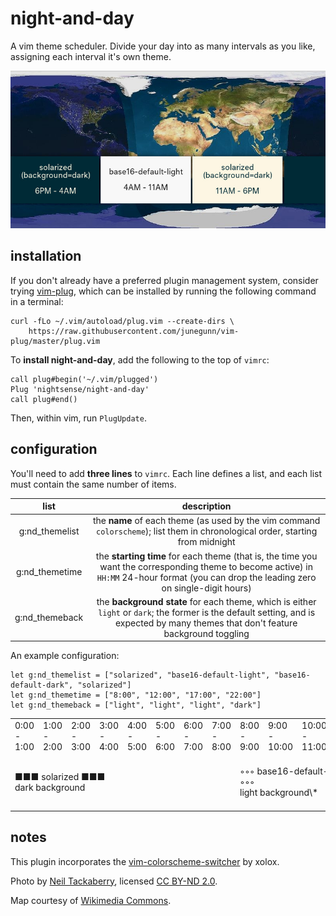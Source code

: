 # night-and-day

A vim theme scheduler. Divide your day into as many intervals as you like, assigning each interval it's own theme.

<img src="map.jpg">

## installation

If you don't already have a preferred plugin management system, consider trying [vim-plug](https://github.com/junegunn/vim-plug), which can be installed by running the following command in a terminal:

~~~
curl -fLo ~/.vim/autoload/plug.vim --create-dirs \
    https://raw.githubusercontent.com/junegunn/vim-plug/master/plug.vim
~~~

To **install night-and-day**, add the following to the top of `vimrc`:

~~~
call plug#begin('~/.vim/plugged')
Plug 'nightsense/night-and-day'
call plug#end()
~~~

Then, within vim, run `PlugUpdate`.

## configuration

You'll need to add **three lines** to `vimrc`. Each line defines a list, and each list must contain the same number of items.

list           | description
:-------------:|:----------:
g:nd_themelist | the **name** of each theme (as used by the vim command `colorscheme`); list them in chronological order, starting from midnight
g:nd_themetime | the **starting time** for each theme (that is, the time you want the corresponding theme to become active) in `HH:MM` 24-hour format (you can drop the leading zero on single-digit hours)
g:nd_themeback | the **background state** for each theme, which is either `light` or `dark`; the former is the default setting, and is expected by many themes that don't feature background toggling

An example configuration:

```
let g:nd_themelist = ["solarized", "base16-default-light", "base16-default-dark", "solarized"]
let g:nd_themetime = ["8:00", "12:00", "17:00", "22:00"]
let g:nd_themeback = ["light", "light", "light", "dark"]
```

<table>
<tr>
<td> 0:00 -  1:00</td>
<td> 1:00 -  2:00</td>
<td> 2:00 -  3:00</td>
<td> 3:00 -  4:00</td>
<td> 4:00 -  5:00</td>
<td> 5:00 -  6:00</td>
<td> 6:00 -  7:00</td>
<td> 7:00 -  8:00</td>
<td> 8:00 -  9:00</td>
<td> 9:00 - 10:00</td>
<td>10:00 - 11:00</td>
<td>11:00 - 12:00</td>
<td>12:00 - 13:00</td>
<td>13:00 - 14:00</td>
<td>14:00 - 15:00</td>
<td>15:00 - 16:00</td>
<td>16:00 - 17:00</td>
<td>17:00 - 18:00</td>
<td>18:00 - 19:00</td>
<td>19:00 - 20:00</td>
<td>20:00 - 21:00</td>
<td>21:00 - 22:00</td>
<td>22:00 - 23:00</td>
<td>23:00 - 24:00</td>
</tr>
<tr>
<td colspan='8'>■■■ solarized ■■■<br>dark background</td>
<td colspan='4'>◦◦◦ base16-default-light ◦◦◦<br>light background\*</td>
<td colspan='5'>••• base16-default-dark •••<br>light background\*</td>
<td colspan='2'>□□□ solarized □□□<br>light background</td>
<td colspan='8'>■■■</td>
</tr>
</table>

## notes

This plugin incorporates the [vim-colorscheme-switcher](https://github.com/xolox/vim-colorscheme-switcher) by xolox.

Photo by [Neil Tackaberry](https://www.flickr.com/photos/23629083@N03/6904426431), licensed [CC BY-ND 2.0](https://creativecommons.org/licenses/by-nd/2.0/).

Map courtesy of [Wikimedia Commons](https://commons.wikimedia.org/wiki/File:Daylight_Map,_nonscientific_(0900_UTC).jpg).

